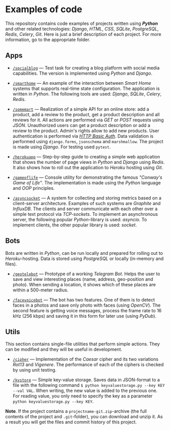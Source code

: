 # Examples of code

This repository contains code examples of projects written using **_Python_** and other related technologies: *Django*, *HTML*, *CSS*, *SQLite*, *PostgreSQL*, *Redis*, *Celery*, *Git*. Here is just a brief description of each project. For more information, go to the appropriate folder.


## Apps

- [`/socialblog`](https://github.com/ptaiga/examples/tree/master/socialblog) &mdash; Test task for creating a blog platform with social media capabilities. The version is implemented using _Python_ and _Django_.

- [`/smarthome`](https://github.com/ptaiga/examples/tree/master/smarthome) &mdash; An example of the interaction between _Smart Home_ systems that supports real-time state configuration. The application is written in _Python_. The following tools are used: _Django_, _SQLite_, _Celery_, _Redis_.

- [`/somemart`](https://github.com/ptaiga/examples/tree/master/somemart) &mdash; Realization of a simple API for an online store: add a product, add a review to the product, get a product description and all reviews for it. All actions are performed via _GET_ or _POST_ requests using _JSON_. Unauthorized users can get a product description or add a review to the product. Admin's rights allow to add new products. User authentication is performed via [_HTTP Basic Auth_](https://en.wikipedia.org/wiki/Basic_access_authentication). Data validation is performed using `django.forms`, `jsonschema` and `marshmallow`. The project is made using _Django_. For testing used `pytest`.

- [`/herokuapp`](https://github.com/ptaiga/examples/tree/master/herokuapp) &mdash; Step-by-step guide to creating a simple web application that shows the number of page views in _Python_ and _Django_ using _Redis_. It also shows how to roll out the application to _Heroku_ hosting using _Git_.

- [`/gameoflife`](https://github.com/ptaiga/examples/tree/master/gameoflife) &mdash; Console utility for demonstrating the famous _"Conway's Game of Life"_. The implementation is made using the _Python_ language and _OOP_ principles.

- [`/asyncsocket`](https://github.com/ptaiga/examples/tree/master/asyncsocket) &mdash; A system for collecting and storing metrics based on a client-server architecture. Examples of such systems are _Graphite_ and _InfluxDB_. The clients and server communicate with each other over a simple text protocol via _TCP-sockets_. To implement an asynchronous server, the following popular _Python_-library is used: _asyncio_. To implement clients, the other popular library is used: _socket_.


## Bots

Bots are written in _Python_, can be run locally and prepared for rolling out to _Heroku_-hosting. Data is stored using _PostgreSQL_ or locally (in-memory and files).

- [`/geotelebot`](https://github.com/ptaiga/examples/tree/master/geotelebot) &mdash; Prototype of a working _Telegram Bot_. Helps the user to save and view interesting places (name, address, geo-position and photo). When sending a location, it shows which of these places are within a 500-meter radius.

- [`/facevoicebot`](https://github.com/ptaiga/examples/tree/master/facevoicebot) &mdash; The bot has two features. One of them is to detect faces in a photos and save only photo with faces (using _OpenCV_). The second feature is getting voice messages, process the frame rate to 16 kHz (256 kbps) and saving it in this form for later use (using _PyDub_).


## Utils

This section contains single-file utilities that perform simple actions. They can be modified and they will be useful in development.

- [`/cipher`](https://github.com/ptaiga/examples/tree/master/cipher) &mdash; Implementation of the _Caesar_ cipher and its two variations _Rot13_ and _Vigenere_. The performance of each of the ciphers is checked by using unit testing.

- [`/kvstore`](https://github.com/ptaiga/examples/tree/master/kvstore) &mdash; Simple key-value storage. Saves data in JSON-format to a file with the following command `$ python keyvaluestorage.py --key KEY --val VAL`. When writing, the new value is added to the previous one. For reading value, you only need to specify the key as a parameter `python keyvaluestorage.py --key KEY`.


**Note**. If the project contains a `projectname-git.zip`-archive (the full contents of the project and `.git`-folder), you can download and unzip it. As a result you will get the files and commit history of this project.
